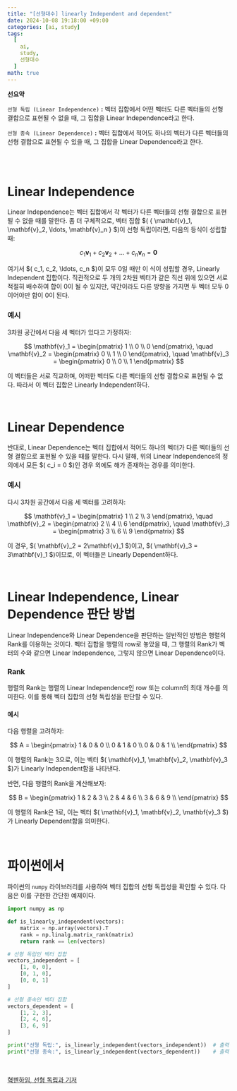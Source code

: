 ```yaml
---
title: "[선형대수] linearly Independent and dependent"
date: 2024-10-08 19:18:00 +09:00
categories: [ai, study]
tags:
  [
    ai,
    study,
    선형대수
  ]
math: true
---
```


**선요약**

`선형 독립 (Linear Independence)` **:** 벡터 집합에서 어떤 벡터도 다른 벡터들의 선형 결합으로 표현될 수 없을 때, 그 집합을 Linear Independence라고 한다.

`선형 종속 (Linear Dependence)` **:** 벡터 집합에서 적어도 하나의 벡터가 다른 벡터들의 선형 결합으로 표현될 수 있을 때, 그 집합을 Linear Dependence라고 한다.

<br/>
<br/>



# **Linear Independence**

Linear Independence는 벡터 집합에서 각 벡터가 다른 벡터들의 선형 결합으로 표현될 수 없을 때를 말한다. 좀 더 구체적으로, 벡터 집합 $( \{ \mathbf{v}_1, \mathbf{v}_2, \ldots, \mathbf{v}_n \} $)이 선형 독립이라면, 다음의 등식이 성립할 때:

$$
c_1 \mathbf{v}_1 + c_2 \mathbf{v}_2 + \ldots + c_n \mathbf{v}_n = \mathbf{0}
$$

여기서 $( c_1, c_2, \ldots, c_n $)이 모두 0일 때만 이 식이 성립할 경우, Linearly Independent 집합이다. 직관적으로 두 개의 2차원 벡터가 같은 직선 위에 있으면 서로 적절히 배수하여 합이 0이 될 수 있지만, 약간이라도 다른 방향을 가지면 두 벡터 모두 0이어야만 합이 0이 된다.

### **예시**

3차원 공간에서 다음 세 벡터가 있다고 가정하자:

$$
\mathbf{v}_1 = \begin{pmatrix} 1 \\ 0 \\ 0 \end{pmatrix}, \quad
\mathbf{v}_2 = \begin{pmatrix} 0 \\ 1 \\ 0 \end{pmatrix}, \quad
\mathbf{v}_3 = \begin{pmatrix} 0 \\ 0 \\ 1 \end{pmatrix}
$$

이 벡터들은 서로 직교하며, 어떠한 벡터도 다른 벡터들의 선형 결합으로 표현될 수 없다. 따라서 이 벡터 집합은 Linearly Independent하다.

<br/>

# **Linear Dependence**

반대로, Linear Dependence는 벡터 집합에서 적어도 하나의 벡터가 다른 벡터들의 선형 결합으로 표현될 수 있을 때를 말한다. 다시 말해, 위의 Linear Independence의 정의에서 모든 $( c_i = 0 $)인 경우 외에도 해가 존재하는 경우를 의미한다.

### **예시**

다시 3차원 공간에서 다음 세 벡터를 고려하자:

$$
\mathbf{v}_1 = \begin{pmatrix} 1 \\ 2 \\ 3 \end{pmatrix}, \quad
\mathbf{v}_2 = \begin{pmatrix} 2 \\ 4 \\ 6 \end{pmatrix}, \quad
\mathbf{v}_3 = \begin{pmatrix} 3 \\ 6 \\ 9 \end{pmatrix}
$$

이 경우, $( \mathbf{v}_2 = 2\mathbf{v}_1 $)이고, $( \mathbf{v}_3 = 3\mathbf{v}_1 $)이므로, 이 벡터들은 Linearly Dependent하다.

<br/>

# **Linear Independence, Linear Dependence 판단 방법**

Linear Independence와 Linear Dependence을 판단하는 일반적인 방법은 행렬의 Rank를 이용하는 것이다. 벡터 집합을 행렬의 row로 놓았을 때, 그 행렬의 Rank가 벡터의 수와 같으면 Linear Independence, 그렇지 않으면 Linear Dependence이다.

### **Rank**

행렬의 Rank는 행렬의 Linear Independence인 row 또는 column의 최대 개수를 의미한다. 이를 통해 벡터 집합의 선형 독립성을 판단할 수 있다.

#### **예시**

다음 행렬을 고려하자:

$$
A = \begin{pmatrix}
1 & 0 & 0 \\
0 & 1 & 0 \\
0 & 0 & 1 \\
\end{pmatrix}
$$

이 행렬의 Rank는 3으로, 이는 벡터 $( \mathbf{v}_1, \mathbf{v}_2, \mathbf{v}_3 $)가 Linearly Independent함을 나타낸다.

반면, 다음 행렬의 Rank을 계산해보자:

$$
B = \begin{pmatrix}
1 & 2 & 3 \\
2 & 4 & 6 \\
3 & 6 & 9 \\
\end{pmatrix}
$$

이 행렬의 Rank은 1로, 이는 벡터 $( \mathbf{v}_1, \mathbf{v}_2, \mathbf{v}_3 $)가 Linearly Dependent함을 의미한다.

<br/>

# **파이썬에서**

파이썬의 `numpy` 라이브러리를 사용하여 벡터 집합의 선형 독립성을 확인할 수 있다. 다음은 이를 구현한 간단한 예제이다.

```python
import numpy as np

def is_linearly_independent(vectors):
    matrix = np.array(vectors).T
    rank = np.linalg.matrix_rank(matrix)
    return rank == len(vectors)

# 선형 독립인 벡터 집합
vectors_independent = [
    [1, 0, 0],
    [0, 1, 0],
    [0, 0, 1]
]

# 선형 종속인 벡터 집합
vectors_dependent = [
    [1, 2, 3],
    [2, 4, 6],
    [3, 6, 9]
]

print("선형 독립:", is_linearly_independent(vectors_independent))  # 출력: True
print("선형 종속:", is_linearly_independent(vectors_dependent))    # 출력: False
```

<br/>

[혁펜하임, 선형 독립과 기저](https://youtu.be/mOOI4-BfjGQ?si=HydO3dh0RhdYnBpl)
